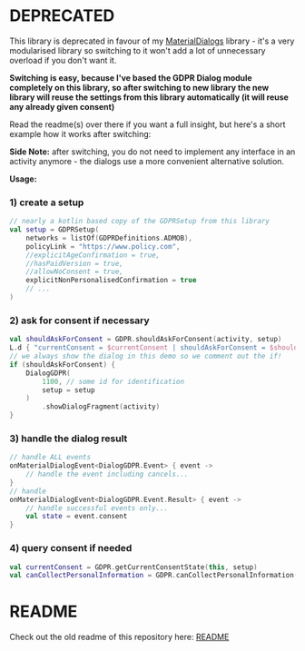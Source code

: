 # DEPRECATED

This library is deprecated in favour of my [MaterialDialogs](https://github.com/MFlisar/MaterialDialogs) library - it's a very modularised library so switching to it won't add a lot of unnecessary overload if you don't want it.

**Switching is easy, because I've based the GDPR Dialog module completely on this library, so after switching to new library the new library will reuse the settings from this library automatically (it will reuse any already given consent)**

Read the readme(s) over there if you want a full insight, but here's a short example how it works after switching:

**Side Note:** after switching, you do not need to implement any interface in an activity anymore - the dialogs use a more convenient alternative solution.

**Usage:**

### 1) create a setup
```kotlin
// nearly a kotlin based copy of the GDPRSetup from this library
val setup = GDPRSetup(
    networks = listOf(GDPRDefinitions.ADMOB),
    policyLink = "https://www.policy.com",
    //explicitAgeConfirmation = true,
    //hasPaidVersion = true,
    //allowNoConsent = true,
    explicitNonPersonalisedConfirmation = true
    // ...
)
```

### 2) ask for consent if necessary

```kotlin
val shouldAskForConsent = GDPR.shouldAskForConsent(activity, setup)
L.d { "currentConsent = $currentConsent | shouldAskForConsent = $shouldAskForConsent" }
// we always show the dialog in this demo so we comment out the if!
if (shouldAskForConsent) {
    DialogGDPR(
    	1100, // some id for identification
    	setup = setup
    )
        .showDialogFragment(activity)
}
```

### 3) handle the dialog result

```kotlin
// handle ALL events
onMaterialDialogEvent<DialogGDPR.Event> { event ->
    // handle the event including cancels...
}
// handle 
onMaterialDialogEvent<DialogGDPR.Event.Result> { event ->
    // handle successful events only...
	val state = event.consent
}
```

### 4) query consent if needed
```kotlin
val currentConsent = GDPR.getCurrentConsentState(this, setup)
val canCollectPersonalInformation = GDPR.canCollectPersonalInformation(this, setup)
```

# README

Check out the old readme of this repository here: [README](README-ORIGINAL.md)